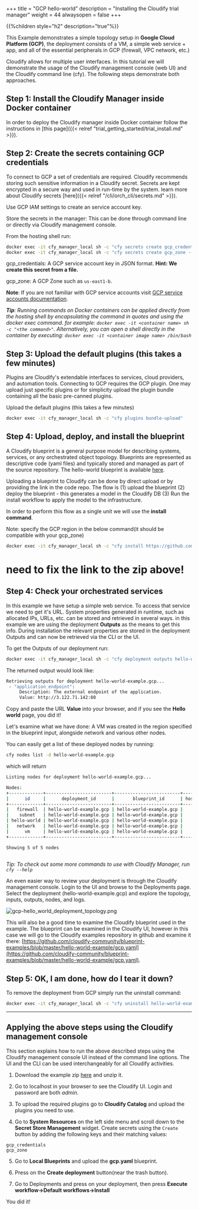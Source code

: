 +++
title = "GCP hello-world"
description = "Installing the Cloudify trial manager"
weight = 44
alwaysopen = false
+++

{{%children style="h2" description="true"%}}


This Example demonstrates a simple topology setup in **Google Cloud Platform (GCP)**, the deployment consists of a VM, a simple web service + app, and all of the essential peripherals in GCP (firewall, VPC network, etc.)

Cloudify allows for multiple user interfaces. In this tutorial we will demonstrate the usage of the Cloudify management console (web UI) and the Cloudify command line (cfy). The following steps demonstrate both approaches.
## Step 1: Install the Cloudify Manager inside Docker container

In order to deploy the Cloudify manager inside Docker container follow the instructions in [this page]({{< relref "trial_getting_started/trial_install.md" >}}).

## Step 2: Create the secrets containing GCP credentials

To connect to GCP a set of credentials are required. Cloudify recommends storing such sensitive information in a Cloudify secret. Secrets are kept encrypted in a secure way and used in run-time by the system. learn more about Cloudify secrets [here]({{< relref "/cli/orch_cli/secrets.md" >}}).

Use GCP IAM settings to create an service account key.

Store the secrets in the manager:
This can be done through command line or directly via Cloudify management console.

From the hosting shell run:
```bash   
docker exec -it cfy_manager_local sh -c "cfy secrets create gcp_credentials --secret-file ./path/to/JSON key"
docker exec -it cfy_manager_local sh -c "cfy secrets create gcp_zone --secret-string <zone>"
```                                             
gcp_credentials: A GCP service account key in JSON format. **Hint: We create this secret from a file.**

gcp_zone: A GCP Zone such as `us-east1-b`.

**Note**: If you are not familiar with GCP service accounts visit [GCP service accounts documentation](https://cloud.google.com/iam/docs/service-accounts).                                                          

_**Tip**: Running commands on Docker containers can be applied directly from the hosting shell by encapsulating the command in quotes and using the docker exec command. for example: `docker exec -it <container name> sh -c "<the command>"`.  Alternatively, you can open a shell directly in the container by executing: `docker exec -it <container image name> /bin/bash`_

## Step 3: Upload the default plugins (this takes a few minutes)

Plugins are Cloudify's extendable interfaces to services, cloud providers, and automation tools. Connecting to GCP requires the GCP plugin. One may upload just specific plugins or for simplicity upload the plugin bundle containing all the basic pre-canned plugins.

Upload the default plugins (this takes a few minutes)
```bash
docker exec -it cfy_manager_local sh -c "cfy plugins bundle-upload"
```

## Step 4: Upload, deploy, and install the blueprint

A Cloudify blueprint is a general purpose model for describing systems, services, or any orchestrated object topology. Blueprints are represented as descriptive code (yaml files) and typically stored and managed as part of the source repository. The hello-world blueprint is available [here](https://github.com/cloudify-community/blueprint-examples/blob/master/hello-world-example/gcp.yaml).

Uploading a blueprint to Cloudify can be done by direct upload or by providing the link in the code repo.
The flow is (1) upload the blueprint (2) deploy the blueprint - this generates a model in the Cloudify DB (3) Run the install workflow to apply the model to the infrastructure.

In order to perform this flow as a single unit we will use the **install command**. 


Note: specify the GCP region in the below command(it should be compatible with your gcp_zone)

```bash
docker exec -it cfy_manager_local sh -c "cfy install https://github.com/cloudify-community/blueprint-examples/releases/download/5.0.5-1/hello-world-example.zip -n gcp.yaml -i region=<GCP_REGION>"
```
# need to fix the link to the zip above!

## Step 4: Check your orchestrated services

In this example we  have setup a simple web service. To access that service we need to get it's URL.
System properties generated in runtime, such as allocated IPs, URLs, etc. can be stored and retrieved in several ways. in this example we are using the deployment **Outputs** as the means to get this info. During installation the relevant properties are stored in the deployment Outputs and can now be retrieved via the CLI or the UI.

To get the Outputs of our deployment run:
```bash
docker exec -it cfy_manager_local sh -c "cfy deployment outputs hello-world-example.gcp"
```
The returned output would look like:
``` bash
Retrieving outputs for deployment hello-world-example.gcp...
 - "application_endpoint":
     Description: The external endpoint of the application.
     Value: http://3.122.71.142:80
```

Copy and paste the URL **Value** into your browser, and if you see the **Hello world** page, you did it!

Let's examine what we have done:
A VM was created in the region specified in the blueprint input, alongside network and various other nodes.

You can easily get a list of these deployed nodes by running:
```bash
cfy nodes list -d hello-world-example.gcp
```

which will return

```bash
Listing nodes for deployment hello-world-example.gcp...

Nodes:
+-------------+-------------------------+-------------------------+---------+---------------------------------+------------+----------------+---------------------+-----------------------------+------------+
|      id     |      deployment_id      |       blueprint_id      | host_id |               type              | visibility |  tenant_name   | number_of_instances | planned_number_of_instances | created_by |
+-------------+-------------------------+-------------------------+---------+---------------------------------+------------+----------------+---------------------+-----------------------------+------------+
|   firewall  | hello-world-example.gcp | hello-world-example.gcp |         | cloudify.gcp.nodes.FirewallRule |   tenant   | default_tenant |          1          |              1              |   admin    |
|    subnet   | hello-world-example.gcp | hello-world-example.gcp |         |  cloudify.gcp.nodes.SubNetwork  |   tenant   | default_tenant |          1          |              1              |   admin    |
| hello-world | hello-world-example.gcp | hello-world-example.gcp |         | cloudify.nodes.ansible.Playbook |   tenant   | default_tenant |          1          |              1              |   admin    |
|   network   | hello-world-example.gcp | hello-world-example.gcp |         |    cloudify.gcp.nodes.Network   |   tenant   | default_tenant |          1          |              1              |   admin    |
|      vm     | hello-world-example.gcp | hello-world-example.gcp |    vm   |   cloudify.gcp.nodes.Instance   |   tenant   | default_tenant |          1          |              1              |   admin    |
+-------------+-------------------------+-------------------------+---------+---------------------------------+------------+----------------+---------------------+-----------------------------+------------+

Showing 5 of 5 nodes
                                                                                                                                                                                                                                         
```
_Tip: To check out some more commands to use with Cloudify Manager, run `cfy --help`_


An even easier way to review your deployment is through the Cloudify management console. Login to the UI and browse to the Deployments page. Select the deployment (hello-world-example.gcp) and explore the topology, inputs, outputs, nodes, and logs.

![gcp-hello_world_deployment_topology.png]( /images/trial_getting_started/gcp_hello_world_deployment_topology.png )

This will also be a good time to examine the Cloudify blueprint used in the example. The blueprint can be examined in the Cloudify UI, however in this case we will go to the Cloudify examples repository in github and examine it there: [https://github.com/cloudify-community/blueprint-examples/blob/master/hello-world-example/gcp.yaml](https://github.com/cloudify-community/blueprint-examples/blob/master/hello-world-example/gcp.yaml).


## Step 5: OK, I am done, how do I tear it down?

To remove the deployment from GCP simply run the uninstall command:
```bash
docker exec -it cfy_manager_local sh -c "cfy uninstall hello-world-example.<aws/gcp/azure/openstack>"
```


----


## Applying the above steps using the Cloudify management console
This section explains how to run the above described steps using the Cloudify management console UI instead of the command line options. The UI and the CLI can be used interchangeably for all Cloudify activities.

1. Download the example zip [here](https://github.com/cloudify-community/blueprint-examples/releases/download/5.0.5-1/hello-world-example.zip) and unzip it.

2. Go to localhost in your browser to see the Cloudify UI. Login and password are both _admin_.

3. To upload the required plugins go to **Cloudify Catalog** and upload the plugins you need to use.

4. Go to **System Resources** on the left side menu and scroll down to the **Secret Store Management** widget. Create secrets using the `Create` button by adding the following keys and their matching values:
``` 
gcp_credentials
gcp_zone
```

5. Go to **Local Blueprints** and upload the **gcp.yaml** blueprint.

6. Press on the **Create deployment** button(near the trash button).

7. Go to Deployments and press on your deployment, then press **Execute workflow->Default workflows->Install**

You did it!
